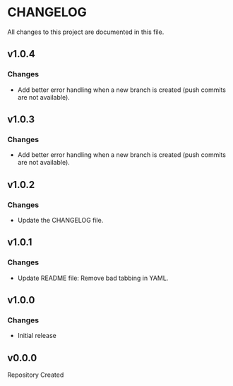 # CHANGELOG

All changes to this project are documented in this file.

## v1.0.4

### Changes

- Add better error handling when a new branch is created (push commits are not available).

## v1.0.3

### Changes

- Add better error handling when a new branch is created (push commits are not available).

## v1.0.2

### Changes

- Update the CHANGELOG file.

## v1.0.1

### Changes

- Update README file: Remove bad tabbing in YAML.

## v1.0.0

### Changes

- Initial release

## v0.0.0

Repository Created

